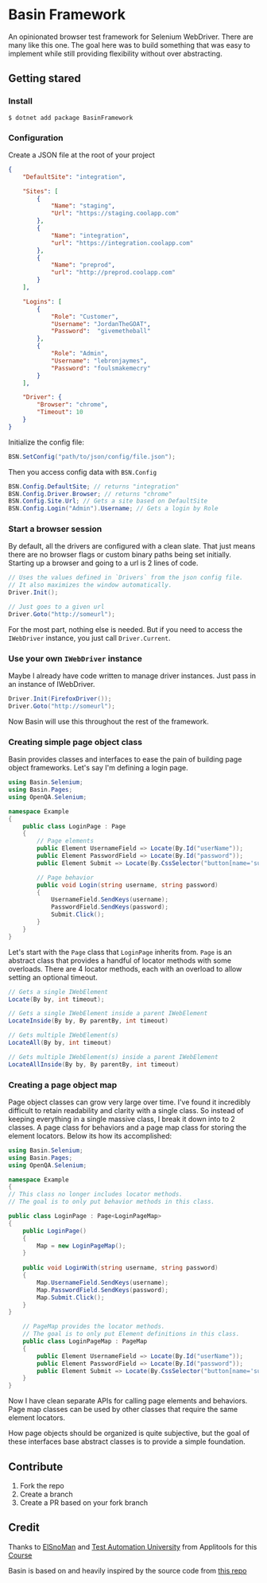 # Basin Framework

An opinionated browser test framework for Selenium WebDriver. There are many like this one. The goal here was to build something that was easy to implement while still providing flexibility without over abstracting.

## Getting stared

### Install 

```
$ dotnet add package BasinFramework
```

### Configuration

Create a JSON file at the root of your project

```json
{
    "DefaultSite": "integration",

    "Sites": [
        {
            "Name": "staging",
            "Url": "https://staging.coolapp.com"
        },
        {
            "Name": "integration",
            "url": "https://integration.coolapp.com"
        },
        {
            "Name": "preprod",
            "url": "http://preprod.coolapp.com"
        }
    ],

    "Logins": [
        {
            "Role": "Customer",
            "Username": "JordanTheGOAT",
            "Password":  "givemetheball" 
        },
        {
            "Role": "Admin",
            "Username": "lebronjaymes",
            "Password": "foulsmakemecry"
        }
    ],

    "Driver": {
        "Browser": "chrome",
        "Timeout": 10
    }
}
```

Initialize the config file:

```csharp
BSN.SetConfig("path/to/json/config/file.json");
```

Then you access config data with `BSN.Config`

```csharp
BSN.Config.DefaultSite; // returns "integration"
BSN.Config.Driver.Browser; // returns "chrome"
BSN.Config.Site.Url; // Gets a site based on DefaultSite
BSN.Config.Login("Admin").Username; // Gets a login by Role
```

### Start a browser session

By default, all the drivers are configured with a clean slate. That just means there are no browser flags or custom binary paths being set initially. Starting up a browser and going to a url is 2 lines of code.

```c#
// Uses the values defined in `Drivers` from the json config file.
// It also maximizes the window automatically.
Driver.Init(); 

// Just goes to a given url
Driver.Goto("http://someurl");
```

For the most part, nothing else is needed. But if you need to access the `IWebDriver` instance, you just call `Driver.Current`.

### Use your own `IWebDriver` instance

Maybe I already have code written to manage driver instances. Just pass in an instance of IWebDriver.

```c#
Driver.Init(FirefoxDriver());
Driver.Goto("http://someurl");
```

Now Basin will use this throughout the rest of the framework.


### Creating simple page object class

Basin provides classes and interfaces to ease the pain of building page object frameworks. Let's say I'm defining a login page.

```c#
using Basin.Selenium;
using Basin.Pages;
using OpenQA.Selenium;

namespace Example
{
    public class LoginPage : Page
    {	
        // Page elements
        public Element UsernameField => Locate(By.Id("userName"));
        public Element PasswordField => Locate(By.Id("password"));
        public Element Submit => Locate(By.CssSelector("button[name='submitLogin']"));

        // Page behavior
        public void Login(string username, string password)
        {
            UsernameField.SendKeys(username);
            PasswordField.SendKeys(password);
            Submit.Click();
        }
    }
}
```

Let's start with the `Page` class that `LoginPage` inherits from. `Page` is an abstract class that provides a handful of locator methods with some overloads. There are 4 locator methods, each with an overload to allow setting an optional timeout.

```c#
// Gets a single IWebElement
Locate(By by, int timeout);

// Gets a single IWebElement inside a parent IWebElement
LocateInside(By by, By parentBy, int timeout) 

// Gets multiple IWebElement(s)
LocateAll(By by, int timeout) 

// Gets multiple IWebElement(s) inside a parent IWebElement
LocateAllInside(By by, By parentBy, int timeout) 
```

### Creating a page object map

Page object classes can grow very large over time. I've found it incredibly difficult to retain readability and clarity with a single class. So instead of keeping everything in a single massive class, I break it down into to 2 classes. A page class for behaviors and a page map class for storing the element locators. Below its how its accomplished:

```c#
using Basin.Selenium;
using Basin.Pages;
using OpenQA.Selenium;

namespace Example
{
// This class no longer includes locator methods.
// The goal is to only put behavior methods in this class.

public class LoginPage : Page<LoginPageMap>
{
    public LoginPage() 
    {
        Map = new LoginPageMap();
    }
    
    public void LoginWith(string username, string password)
    {
        Map.UsernameField.SendKeys(username);
        Map.PasswordField.SendKeys(password);
        Map.Submit.Click();
    }
}

    // PageMap provides the locator methods.
    // The goal is to only put Element definitions in this class.
    public class LoginPageMap : PageMap
    {
        public Element UsernameField => Locate(By.Id("userName"));
        public Element PasswordField => Locate(By.Id("password"));
        public Element Submit => Locate(By.CssSelector("button[name='submitLogin']"));
    }
}
```

Now I have clean separate APIs for calling page elements and behaviors. Page map classes can be used by other classes that require the same element locators. 

How page objects should be organized is quite subjective, but the goal of these interfaces base abstract classes is to provide a simple foundation.

## Contribute

1. Fork the repo
2. Create a branch
3. Create a PR based on your fork branch

## Credit

Thanks to [ElSnoMan](https://github.com/ElSnoMan) and
[Test Automation University](https://testautomationu.applitools.com/)
from Applitools for this [Course](https://testautomationu.applitools.com/test-automation-framework-csharp/)

Basin is based on and heavily inspired by the source code from [this repo](https://github.com/ElSnoMan/from-scripting-to-framework)




